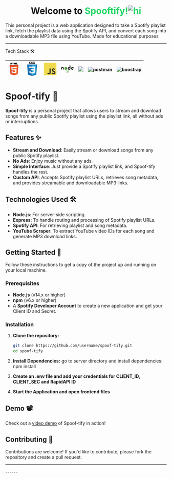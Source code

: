<p align="center">
 <p/>
<h1 align="center"> Welcome to <span style="color : #23d665">Spooftify!<span><img src="https://user-images.githubusercontent.com/1303154/88677602-1635ba80-d120-11ea-84d8-d263ba5fc3c0.gif" width="28px" alt="hi"></h1>

This personal project is a web application designed to take a Spotify playlist link, fetch the playlist data using the Spotify API, and convert each song into a downloadable MP3 file using YouTube. Made for educational purposes
<hr>
Tech Stack 🛠 &nbsp;

|<img src="https://raw.githubusercontent.com/devicons/devicon/master/icons/html5/html5-original-wordmark.svg" alt="html5" width="40"> | <img src="https://raw.githubusercontent.com/devicons/devicon/master/icons/css3/css3-original-wordmark.svg" alt="css3" width="45" height="45"/> | <img src="https://raw.githubusercontent.com/devicons/devicon/master/icons/javascript/javascript-original.svg" width="40"> | <img src="https://raw.githubusercontent.com/devicons/devicon/master/icons/nodejs/nodejs-original-wordmark.svg" width="40"> | <img src="[https://raw.githubusercontent.com/devicons/devicon/master/icons/express/express-original-wordmark.svg](https://miro.medium.com/v2/resize:fit:875/1*i2fRBk3GsYLeUk_Rh7AzHw.png)" width="40"> | <img src="https://www.vectorlogo.zone/logos/getpostman/getpostman-icon.svg" alt="postman" width="40"> | <img src="https://www.vectorlogo.zone/logos/getbootstrap/getbootstrap-icon.svg" alt="boostrap" width="40"> |
|:-:|:-:|:-:|:-:|:-:|:-:|:-:|

# Spoof-tify 🎵

**Spoof-tify** is a personal project that allows users to stream and download songs from any public Spotify playlist using the playlist link, all without ads or interruptions.

## Features ✨

- **Stream and Download**: Easily stream or download songs from any public Spotify playlist.
- **No Ads**: Enjoy music without any ads.
- **Simple Interface**: Just provide a Spotify playlist link, and Spoof-tify handles the rest.
- **Custom API**: Accepts Spotify playlist URLs, retrieves song metadata, and provides streamable and downloadable MP3 links.

## Technologies Used 🛠️

- **Node.js**: For server-side scripting.
- **Express**: To handle routing and processing of Spotify playlist URLs.
- **Spotify API**: For retrieving playlist and song metadata.
- **YouTube Scraper**: To extract YouTube video IDs for each song and generate MP3 download links.

## Getting Started 🚀

Follow these instructions to get a copy of the project up and running on your local machine.

### Prerequisites

- **Node.js** (v14.x or higher)
- **npm** (v6.x or higher)
- A **Spotify Developer Account** to create a new application and get your Client ID and Secret.

### Installation
1. **Clone the repository:**

   ```bash
   git clone https://github.com/username/spoof-tify.git
   cd spoof-tify
2. **Install Dependencies:**
   go to server directory and install dependencies: npm install
3. **Create an .env file and add your credentials for CLIENT_ID, CLIENT_SEC and RapidAPI ID**
3. **Start the Application and open frontend files**

## Demo 📽️

Check out a [video demo](#) of Spoof-tify in action!

## Contributing 🤝

Contributions are welcome! If you'd like to contribute, please fork the repository and create a pull request.
<hr>
------
